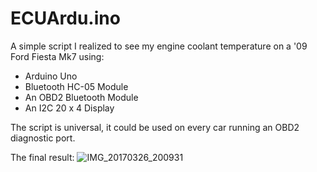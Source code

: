 # ECUArdu.ino
A simple script I realized to see my engine coolant temperature on a '09 Ford Fiesta Mk7 using:
- Arduino Uno
- Bluetooth HC-05 Module
- An OBD2 Bluetooth Module
- An I2C 20 x 4 Display

The script is universal, it could be used on every car running an OBD2 diagnostic port.




The final result:
![IMG_20170326_200931](https://user-images.githubusercontent.com/65445719/144613572-134b4298-65e3-4628-bfb6-e6ec2c88a7d9.jpg)
